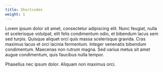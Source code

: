 ```yaml
---
title: Shortcodes
weight: 1
---
```


Lorem ipsum dolor sit amet, consectetur adipiscing elit. Nunc feugiat, nulla et scelerisque volutpat, elit felis condimentum odio, et bibendum lacus sem sed turpis. Quisque aliquet orci quis massa scelerisque gravida. Cras maximus lacus et orci lacinia fermentum. Integer venenatis bibendum condimentum. Maecenas non rutrum magna. Sed varius metus sit amet augue condimentum, quis faucibus nulla tempor. 

Phasellus nec ipsum dolor. Aliquam non maximus orci.
